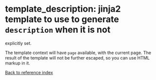 # template_description: jinja2 template to use to generate `description` when it is not
explicitly set.

The template context will have `page` available, with the current page.
The result of the template will not be further escaped, so you can use
HTML markup in it.

[Back to reference index](../README.md)
